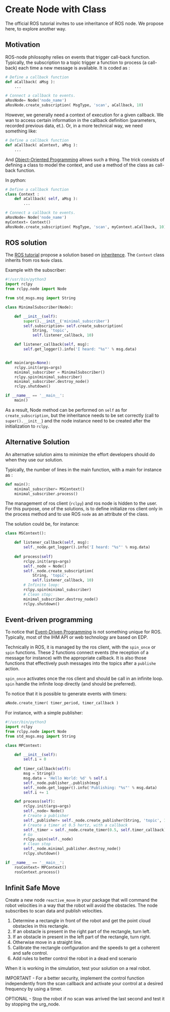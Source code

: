 # Create Node with Class

The official ROS tutorial invites to use inheritance of ROS node.
We propose here, to explore another way.

## Motivation

ROS-node philosophy relies on events that trigger call-back function.
Typically, the subscription to a topic trigger a function to process (a call-back) each time a new message is available.
It is coded as :

```python
# Define a callback function
def aCallback( aMsg ):
    ...

# Connect a callback to events.
aRosNode= Node('node_name')
aRosNode.create_subscription( MsgType, 'scan', aCallback, 10)
```

However, we generally need a context of execution for a given callback.
We wan to access certain information in the callback definition (parameters, recorded previous data, et.).
Or, in a more technical way, we need something like:

```python
# Define a callback function
def aCallback( aContext, aMsg ):
    ...
```

And [Object-Oriented Programming](https://en.wikipedia.org/wiki/Object-oriented_programming) allows such a thing.
The trick consists of defining a class to model the context, and use a method of the class as call-back function.

In python: 

```python
# Define a callback function
class Context :
    def aCallback( self, aMsg ):
        ...

# Connect a callback to events.
aRosNode= Node('node_name')
myContext= Context()
aRosNode.create_subscription( MsgType, 'scan', myContext.aCallback, 10)
```

## ROS solution

The [ROS tutorial](https://docs.ros.org/en/iron/Tutorials/Beginner-Client-Libraries/Writing-A-Simple-Py-Publisher-And-Subscriber.html) propose a solution based on [inheritence](https://en.wikipedia.org/wiki/Inheritance_(object-oriented_programming)).
The `Context` class inherits from ros `Node` class.

Example with the subscriber:

```python
#!/usr/bin/python3
import rclpy
from rclpy.node import Node

from std_msgs.msg import String

class MinimalSubscriber(Node):

    def __init__(self):
        super().__init__('minimal_subscriber')
        self.subscription= self.create_subscription(
            String, 'topic',
            self.listener_callback, 10)

    def listener_callback(self, msg):
        self.get_logger().info('I heard: "%s"' % msg.data)


def main(args=None):
    rclpy.init(args=args)
    minimal_subscriber = MinimalSubscriber()
    rclpy.spin(minimal_subscriber)
    minimal_subscriber.destroy_node()
    rclpy.shutdown()

if __name__ == '__main__':
    main()
```

As a result, Node method can be performed on `self` as for `create_subscription`,
but the inheritance needs to be set correctly (call to `super().__init__`)
and the node instance need to be created after the initialization to `rclpy`.


## Alternative Solution

An alternative solution aims to minimize the effort developers should do when they use our solution.

Typically, the number of lines in the main function,
with a main for instance as :

```python
def main():
    minimal_subscriber= MSContext()
    minimal_subscriber.process()
```

The management of ros client (`rclpy`) and ros node is hidden to the user.
For this purpose,
one of the solutions, is to define initialize ros client only in the process method and to use ROS `node` as an attribute of the class.

The solution could be, for instance:

```python
class MSContext():

    def listener_callback(self, msg):
        self._node.get_logger().info('I heard: "%s"' % msg.data)
    
    def process(self)
        rclpy.init(args=args)
        self._node = Node()
        self._node.create_subscription(
            String, 'topic',
            self.listener_callback, 10)
        # Infinite loop:
        rclpy.spin(minimal_subscriber)
        # Clean stop:
        minimal_subscriber.destroy_node()
        rclpy.shutdown()
```

## Event-driven programming

To notice that [Event-Driven Programming](https://en.wikipedia.org/wiki/Event-driven_programming) is not something unique for ROS.
Typically, most of the IHM API or web technology are based on EDP.

Technically in ROS, it is managed by the ros client, with the `spin_once` or `spin` functions.
These 2 functions connect events (the reception of a message for instance) with the appropriate callback.
It is also those functions that effectively push messages into the topics after a `publishe` action.

`spin_once` activates once the ros client and should be call in an infinite loop.
`spin` handle the infinite loop directly (and should be preferred).

To notice that it is possible to generate events with timers:

```python
aNode.create_timer( timer_period, timer_callback )
```

For instance, with a simple publisher: 

```python
#!/usr/bin/python3
import rclpy
from rclpy.node import Node
from std_msgs.msg import String

class MPContext:

    def __init__(self):
        self.i = 0
    
    def timer_callback(self):
        msg = String()
        msg.data = 'Hello World: %d' % self.i
        self._node.publisher_.publish(msg)
        self._node.get_logger().info('Publishing: "%s"' % msg.data)
        self.i += 1

    def process(self):
        rclpy.init(args=args)
        self._node= Node()
        # Create a publisher
        self._publisher= self._node.create_publisher(String, 'topic', 10)
        # Create a timer at 0.5 hertz, with a callback
        self._timer = self._node.create_timer(0.5, self.timer_callback)
        # Go
        rclpy.spin(self._node)
        # Clean stop
        self._node.minimal_publisher.destroy_node()
        rclpy.shutdown()

if __name__ == '__main__':
    rosContext= MPContext()
    rosContext.process()
```

<!-- ## Python package -->

## Infinit Safe Move

Create a new node `reactive_move` in your package that will command the robot velocities in a way that the robot will avoid the obstacles.
The node subscribes to scan data and publish velocities.

1. Determine a rectangle in front of the robot and get the point cloud obstacles in this rectangle.
2. If an obstacle is present in the right part of the rectangle, turn left.
3. If an obstacle in present in the left part of the rectangle, turn right.
4. Otherwise move in a straight line.
5. Calibrate the rectangle configuration and the speeds to get a coherent and safe control.
6. Add rules to better control the robot in a dead end scenario

When it is working in the simulation, test your solution on a real robot.

IMPORTANT - For a better security, implement the control function independently from the scan callback and activate your control at a desired frequency by using a timer.

OPTIONAL - Stop the robot if no scan was arrived the last second and test it by stopping the urg_node.
